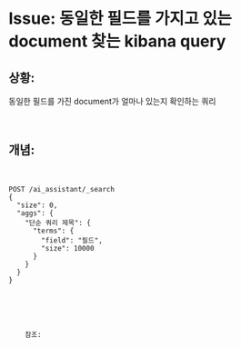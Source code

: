 <!--
author: Dailyscat
purpose: issue arrange
rules:
 (1) 헤더와 문단사이
    <br/>
    <br/>
 (2) 코드가 작성되는 부분은 >로 정리
 (3) 참조는 해당 내용 바로 아래
    <br/>
    <br/>
 (4) 명령어는 bold
 (5) 방안은 ## 안의 과정은 ###
-->

# Issue: 동일한 필드를 가지고 있는 document 찾는 kibana query

## 상황:
동일한 필드를 가진 document가 얼마나 있는지 확인하는 쿼리

<br/>


## 개념:

<br/>

```
POST /ai_assistant/_search
{
  "size": 0,
  "aggs": {
    "단순 쿼리 제목": {
      "terms": {
        "field": "필드", 
        "size": 10000
      }
    }
  }
}
```

<br/>
<br/>
<br/>

        참조:

<br/>
